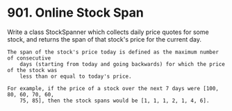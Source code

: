 # 901. Online Stock Span

Write a class StockSpanner which collects daily price quotes for some stock, and
        returns the span of that stock's price for the current day.

    The span of the stock's price today is defined as the maximum number of consecutive
        days (starting from today and going backwards) for which the price of the stock was
        less than or equal to today's price.

    For example, if the price of a stock over the next 7 days were [100, 80, 60, 70, 60,
        75, 85], then the stock spans would be [1, 1, 1, 2, 1, 4, 6].